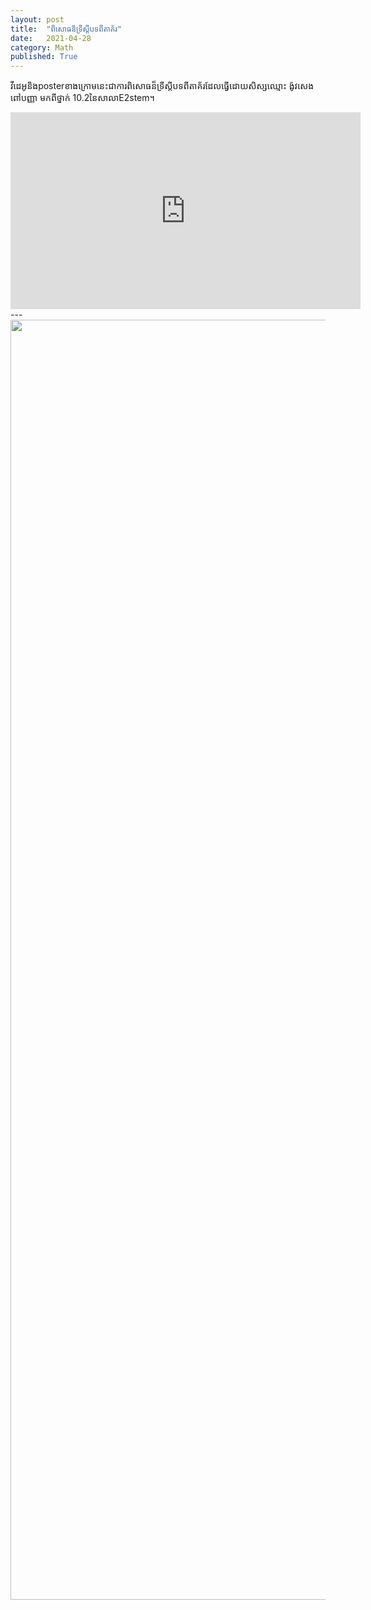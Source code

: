 ```yaml
---
layout: post
title:  "ពិសោធន៏ទ្រីស្តីបទពីតាគ័រ"
date:   2021-04-28
category: Math
published: True
---
```

វីដេអូនិងposterខាងក្រោមនេះជាការពិសោធន៏ទ្រីស្តីបទពីតាគ័រដែលធ្វើដោយសិស្សឈ្មោះ ង៉ូវសេង ពៅបញ្ញា មកពីថ្នាក់ ​10.2នៃសាលាE2stem។

<iframe width="560" height="315" src="https://www.youtube.com/embed/ffsSX57VRgc" title="YouTube video player" frameborder="0" allow="accelerometer; autoplay; clipboard-write; encrypted-media; gyroscope; picture-in-picture" allowfullscreen></iframe>
---
<img src="https://i.ibb.co/3m9DK7h/image.png" style="width: 1448px; height: 2048px;">
